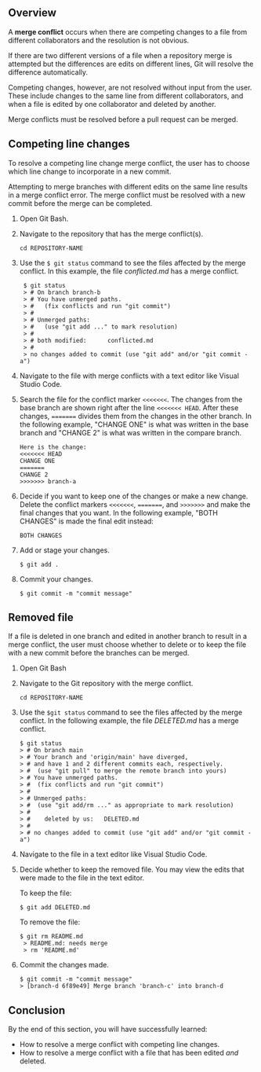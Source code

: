 ## Overview

A **merge conflict** occurs when there are competing changes to a file from different 
collaborators and the resolution is not obvious. 

If there are two different versions of a file when a repository merge is attempted but the 
differences are edits on different lines, Git will resolve the difference automatically.

Competing changes, however, are not resolved without input from the user. These include 
changes to the same line from different collaborators, and when a file is edited by one 
collaborator and deleted by another. 

Merge conflicts must be resolved before a pull request can be merged.

## Competing line changes

To resolve a competing line change merge conflict, the user has to choose which line change to 
incorporate in a new commit. 

Attempting to merge branches with different edits on the same line results in a merge conflict
error. The merge conflict must be resolved with a new commit before the merge can be completed.

1.  Open Git Bash.
2.  Navigate to the repository that has the merge conflict(s).

    ```
    cd REPOSITORY-NAME
    ```

3.  Use the `$ git status` command to see the files affected by the merge conflict. In this example, the file 
*conflicted.md* has a merge conflict.

    ```
     $ git status
     > # On branch branch-b
     > # You have unmerged paths.
     > #   (fix conflicts and run "git commit")
     > #
     > # Unmerged paths:
     > #   (use "git add ..." to mark resolution)
     > #
     > # both modified:      conflicted.md
     > #
     > no changes added to commit (use "git add" and/or "git commit -a")
    ```
   
4. Navigate to the file with merge conflicts with a text editor like Visual Studio Code.
5. Search the file for the conflict marker `<<<<<<<`. The changes from the base branch are shown right after the line
`<<<<<<< HEAD`. After these changes, `=======` divides them from the changes in the other branch. In the following 
example, "CHANGE ONE" is what was written in the base branch and "CHANGE 2" is what was written in the compare branch.

     ```
     Here is the change:
     <<<<<<< HEAD
     CHANGE ONE
     =======
     CHANGE 2
     >>>>>>> branch-a
     ```

6. Decide if you want to keep one of the changes or make a new change. Delete the conflict markers `<<<<<<<`, `=======`,
and `>>>>>>>` and make the final changes that you want. In the following example, "BOTH CHANGES" is made the final edit 
instead:

     ```
     BOTH CHANGES
     ```

7. Add or stage your changes.

     ```
     $ git add . 
     ```

8. Commit your changes.

     ```angular2html
     $ git commit -m "commit message" 
     ```

## Removed file
If a file is deleted in one branch and edited in another branch to result in a merge conflict, the user must choose 
whether to delete or to keep the file with a new commit before the branches can be merged. 

1. Open Git Bash
2. Navigate to the Git repository with the merge conflict. 

    ```
    cd REPOSITORY-NAME
    ```

3. Use the `$git status` command to see the files affected by the merge conflict. In the following example, the file 
*DELETED.md* has a merge conflict. 

     ```
     $ git status
     > # On branch main
     > # Your branch and 'origin/main' have diverged,
     > # and have 1 and 2 different commits each, respectively.
     > #  (use "git pull" to merge the remote branch into yours)
     > # You have unmerged paths.
     > #  (fix conflicts and run "git commit")
     > #
     > # Unmerged paths:
     > #  (use "git add/rm ..." as appropriate to mark resolution)
     > #
     > #	deleted by us:   DELETED.md
     > #
     > # no changes added to commit (use "git add" and/or "git commit -a")
     ```

4. Navigate to the file in a text editor like Visual Studio Code.
5. Decide whether to keep the removed file. You may view the edits that were made to the file in the text editor.

    To keep the file:
     ```
     $ git add DELETED.md
     ```
    To remove the file:
    ```
    $ git rm README.md
     > README.md: needs merge
     > rm 'README.md'
    ```

6. Commit the changes made. 

    ```
    $ git commit -m "commit message"
    > [branch-d 6f89e49] Merge branch 'branch-c' into branch-d
    ```

## Conclusion

By the end of this section, you will have successfully learned:

- How to resolve a merge conflict with competing line changes. 
- How to resolve a merge conflict with a file that has been edited *and* deleted. 

